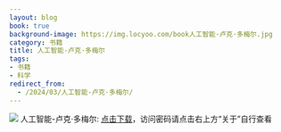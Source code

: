 ```yaml
---
layout: blog
book: true
background-image: https://img.locyoo.com/book人工智能-卢克·多梅尔.jpg
category: 书籍
title: 人工智能-卢克·多梅尔
tags:
- 书籍
- 科学
redirect_from:
  - /2024/03/人工智能-卢克·多梅尔/
---
```

![](https://img.locyoo.com/book人工智能-卢克·多梅尔.jpg)
人工智能-卢克·多梅尔: <a name = "ref1" href="https://url18.ctfile.com/f/50983618-1380724939-94369d?p=3619">点击下载</a>，访问密码请点击右上方“关于”自行查看